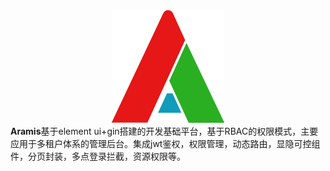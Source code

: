 <div align=center> <img src="./aramis.png"/> </div>
<strong>Aramis</strong>基于element ui+gin搭建的开发基础平台，基于RBAC的权限模式，主要应用于多租户体系的管理后台。集成jwt鉴权，权限管理，动态路由，显隐可控组件，分页封装，多点登录拦截，资源权限等。

